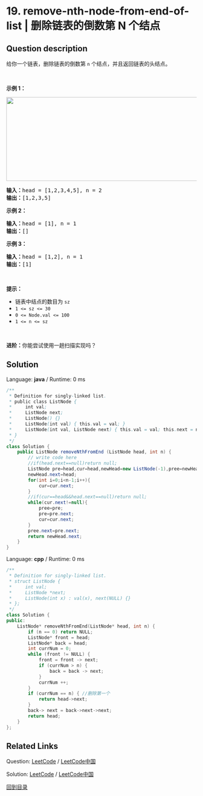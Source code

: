 ﻿# 19. remove-nth-node-from-end-of-list | 删除链表的倒数第 N 个结点

## Question description

<!--If you want to use the English description, use <p>Given the <code>head</code> of a linked list, remove the <code>n<sup>th</sup></code> node from the end of the list and return its head.</p>

<p>&nbsp;</p>
<p><strong>Example 1:</strong></p>
<img alt="" src="https://assets.leetcode.com/uploads/2020/10/03/remove_ex1.jpg" style="width: 542px; height: 222px;" />
<pre>
<strong>Input:</strong> head = [1,2,3,4,5], n = 2
<strong>Output:</strong> [1,2,3,5]
</pre>

<p><strong>Example 2:</strong></p>

<pre>
<strong>Input:</strong> head = [1], n = 1
<strong>Output:</strong> []
</pre>

<p><strong>Example 3:</strong></p>

<pre>
<strong>Input:</strong> head = [1,2], n = 1
<strong>Output:</strong> [1]
</pre>

<p>&nbsp;</p>
<p><strong>Constraints:</strong></p>

<ul>
	<li>The number of nodes in the list is <code>sz</code>.</li>
	<li><code>1 &lt;= sz &lt;= 30</code></li>
	<li><code>0 &lt;= Node.val &lt;= 100</code></li>
	<li><code>1 &lt;= n &lt;= sz</code></li>
</ul>

<p>&nbsp;</p>
<p><strong>Follow up:</strong> Could you do this in one pass?</p>
 instead-->
<p>给你一个链表，删除链表的倒数第&nbsp;<code>n</code><em>&nbsp;</em>个结点，并且返回链表的头结点。</p>

<p>&nbsp;</p>

<p><strong>示例 1：</strong></p>
<img alt="" src="https://assets.leetcode.com/uploads/2020/10/03/remove_ex1.jpg" style="width: 542px; height: 222px;" />
<pre>
<strong>输入：</strong>head = [1,2,3,4,5], n = 2
<strong>输出：</strong>[1,2,3,5]
</pre>

<p><strong>示例 2：</strong></p>

<pre>
<strong>输入：</strong>head = [1], n = 1
<strong>输出：</strong>[]
</pre>

<p><strong>示例 3：</strong></p>

<pre>
<strong>输入：</strong>head = [1,2], n = 1
<strong>输出：</strong>[1]
</pre>

<p>&nbsp;</p>

<p><strong>提示：</strong></p>

<ul>
	<li>链表中结点的数目为 <code>sz</code></li>
	<li><code>1 &lt;= sz &lt;= 30</code></li>
	<li><code>0 &lt;= Node.val &lt;= 100</code></li>
	<li><code>1 &lt;= n &lt;= sz</code></li>
</ul>

<p>&nbsp;</p>

<p><strong>进阶：</strong>你能尝试使用一趟扫描实现吗？</p>




## Solution

Language: **java**  /  Runtime: 0 ms

```java
/**
 * Definition for singly-linked list.
 * public class ListNode {
 *     int val;
 *     ListNode next;
 *     ListNode() {}
 *     ListNode(int val) { this.val = val; }
 *     ListNode(int val, ListNode next) { this.val = val; this.next = next; }
 * }
 */
class Solution {
    public ListNode removeNthFromEnd (ListNode head, int n) {
        // write code here
        //if(head.next==null)return null;
        ListNode pre=head,cur=head,newHead=new ListNode(-1),pree=newHead;
        newHead.next=head;
        for(int i=0;i<n-1;i++){
            cur=cur.next;
        }
        //if(cur==head&&head.next==null)return null;
        while(cur.next!=null){
            pree=pre;
            pre=pre.next;
            cur=cur.next;
        }
        pree.next=pre.next;
        return newHead.next;
    }
}
```

Language: **cpp**  /  Runtime: 0 ms

```cpp
/**
 * Definition for singly-linked list.
 * struct ListNode {
 *     int val;
 *     ListNode *next;
 *     ListNode(int x) : val(x), next(NULL) {}
 * };
 */
class Solution {
public:
    ListNode* removeNthFromEnd(ListNode* head, int n) {
        if (n == 0) return NULL;
        ListNode* front = head;
        ListNode* back = head;
        int currNum = 0;
        while (front != NULL) {
            front = front -> next;
            if (currNum > n) {
                back = back -> next;
            }
            currNum ++;
        }
        if (currNum == n) { //删除第一个
            return head->next;
        }
        back-> next = back->next->next;
        return head;
    }
};
```



## Related Links

Question: [LeetCode](https://leetcode.com/problems/remove-nth-node-from-end-of-list/description/)  /  [LeetCode中国](https://leetcode-cn.com/problems/remove-nth-node-from-end-of-list/description/)

Solution: [LeetCode](https://leetcode.com/articles/remove-nth-node-from-end-of-list/)  /  [LeetCode中国](https://leetcode-cn.com/articles/remove-nth-node-from-end-of-list/)

[回到目录](../README.md)